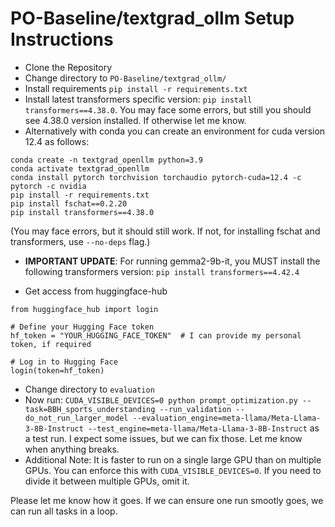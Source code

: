 # PO-Baseline/textgrad_ollm Setup Instructions

- Clone the Repository
- Change directory to ```PO-Baseline/textgrad_ollm/```
- Install requirements ```pip install -r requirements.txt```
- Install latest transformers specific version: ```pip install transformers==4.38.0```. You may face some errors, but still you should see 4.38.0 version installed. If otherwise let me know.
- Alternatively with conda you can create an environment for cuda version 12.4 as follows: 
```
conda create -n textgrad_openllm python=3.9
conda activate textgrad_openllm
conda install pytorch torchvision torchaudio pytorch-cuda=12.4 -c pytorch -c nvidia
pip install -r requirements.txt
pip install fschat==0.2.20
pip install transformers==4.38.0
```
(You may face errors, but it should still work. If not, for installing fschat and transformers, use ```--no-deps``` flag.)

- **IMPORTANT UPDATE**: For running gemma2-9b-it, you MUST install the following transformers version: ```pip install transformers==4.42.4``` 

- Get access from huggingface-hub
```
from huggingface_hub import login

# Define your Hugging Face token
hf_token = "YOUR_HUGGING_FACE_TOKEN"  # I can provide my personal token, if required

# Log in to Hugging Face
login(token=hf_token)
```
- Change directory to ```evaluation```
- Now run: ```CUDA_VISIBLE_DEVICES=0 python prompt_optimization.py --task=BBH_sports_understanding --run_validation --do_not_run_larger_model --evaluation_engine=meta-llama/Meta-Llama-3-8B-Instruct --test_engine=meta-llama/Meta-Llama-3-8B-Instruct``` as a test run. I expect some issues, but we can fix those. Let me know when anything breaks.
- Additional Note:  It is faster to run on a single large GPU than on multiple GPUs. You can enforce this with `CUDA_VISIBLE_DEVICES=0`. If you need to divide it between multiple GPUs, omit it.


Please let me know how it goes. If we can ensure one run smootly goes, we can run all tasks in a loop. 

